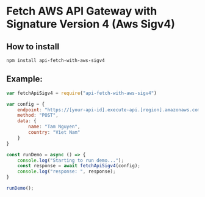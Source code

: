# Fetch AWS API Gateway with Signature Version 4 (Aws Sigv4)

## How to install
```
npm install api-fetch-with-aws-sigv4
```

## Example:
```javascript
var fetchApiSigv4 = require("api-fetch-with-aws-sigv4")

var config = {
    endpoint: "https://[your-api-id].execute-api.[region].amazonaws.com/[stage]/v1/authors",
    method: "POST",
    data: {
        name: "Tam Nguyen",
        country: "Viet Nam"
    }
}

const runDemo = async () => {
    console.log("Starting to run demo...");
    const response = await fetchApiSigv4(config);
    console.log("response: ", response);
}

runDemo();
```
